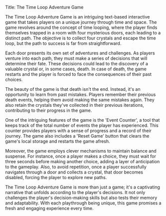 Title: The Time Loop Adventure Game

The Time Loop Adventure Game is an intriguing text-based interactive game that takes players on a unique journey through time and space. The game revolves around the concept of time looping, where the player finds themselves trapped in a room with four mysterious doors, each leading to a distinct path. The objective is to collect four crystals and escape the time loop, but the path to success is far from straightforward.

Each door presents its own set of adventures and challenges. As players venture into each path, they must make a series of decisions that will determine their fate. These decisions could lead to the discovery of a valuable crystal or, in some cases, death. In case of death, the game restarts and the player is forced to face the consequences of their past choices.

The beauty of the game is that death isn't the end. Instead, it's an opportunity to learn from past mistakes. Players remember their previous death events, helping them avoid making the same mistakes again. They also retain the crystals they've collected in their previous iterations, contributing to their progress in the game.

One of the intriguing features of the game is the 'Event Counter', a tool that keeps track of the total number of events the player has experienced. This counter provides players with a sense of progress and a record of their journey. The game also includes a 'Reset Game' button that clears the game's local storage and restarts the game afresh.

Moreover, the game employs clever mechanisms to maintain balance and suspense. For instance, once a player makes a choice, they must wait for three seconds before making another choice, adding a layer of anticipation to the gameplay. Also, to avoid repetition, once a player successfully navigates through a door and collects a crystal, that door becomes disabled, forcing the player to explore new paths.

The Time Loop Adventure Game is more than just a game; it's a captivating narrative that unfolds according to the player's decisions. It not only challenges the player's decision-making skills but also tests their memory and adaptability. With each playthrough being unique, this game promises a fresh and engaging experience every time.

